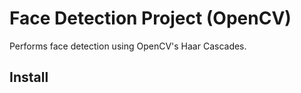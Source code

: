 # Face Detection Project (OpenCV)

Performs face detection using OpenCV's Haar Cascades.

## Install
